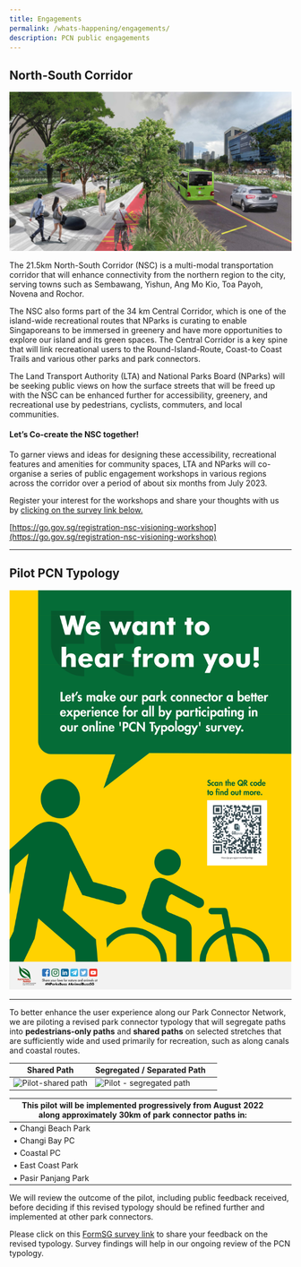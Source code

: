 ```yaml
---
title: Engagements
permalink: /whats-happening/engagements/
description: PCN public engagements
---
```

## North-South Corridor

![rochor_sungei road](/images/rochor_sungei%20road%20v1.jpg)

The 21.5km North-South Corridor (NSC) is a multi-modal transportation corridor that will enhance connectivity from the northern region to the city, serving towns such as Sembawang, Yishun, Ang Mo Kio, Toa Payoh, Novena and Rochor.

The NSC also forms part of the 34 km Central Corridor, which is one of the island-wide recreational routes that NParks is curating to enable Singaporeans to be immersed in greenery and have more opportunities to explore our island and its green spaces. The Central Corridor is a key spine that will link recreational users to the Round-Island-Route, Coast-to Coast Trails and various other parks and park connectors.

The Land Transport Authority (LTA) and National Parks Board (NParks) will be seeking public views on how the surface streets that will be freed up with the NSC can be enhanced further for accessibility, greenery, and recreational use by pedestrians, cyclists, commuters, and local communities.

#### Let’s Co-create the NSC together!

To garner views and ideas for designing these accessibility, recreational features and amenities for community spaces, LTA and NParks will co-organise a series of public engagement workshops in various regions across the corridor over a period of about six months from July 2023.

Register your interest for the workshops and share your thoughts with us by [clicking on the survey link below.](https://go.gov.sg/registration-nsc-visioning-workshop)

[https://go.gov.sg/registration-nsc-visioning-workshop](https://go.gov.sg/registration-nsc-visioning-workshop)

-----

## Pilot PCN Typology




![PCN Pilot Typology poster](/images/Poster_PCNPilotTypologySurvey.png)


------

To better enhance the user experience along our Park Connector Network, we are piloting a revised park connector typology that will segregate paths into **pedestrians-only paths** and **shared paths** on selected stretches that are sufficiently wide and used primarily for recreation, such as along canals and coastal routes.

| Shared Path | Segregated / Separated Path |  |
| --- | --- | --- |
| ![Pilot-shared path](https://raw.githubusercontent.com/isomerpages/nparks-pcn/staging/images/pilot-shared%20path.jpeg) | ![Pilot - segregated path](https://raw.githubusercontent.com/isomerpages/nparks-pcn/staging/images/pilot-segregated%20path.png) |  |

| This pilot will be implemented progressively from August 2022 along approximately 30km of park connector paths in: |  |  |
| --- | --- | --- |
| • Changi Beach Park |  |  |
| • Changi Bay PC |  |  |
| • Coastal PC |  |  |
| • East Coast Park |  |  |
| • Pasir Panjang Park |  |  |

We will review the outcome of the pilot, including public feedback received, before deciding if this revised typology should be refined further and implemented at other park connectors.

Please click on this [FormSG survey link](https://form.gov.sg/63b64b75009b500012c0895d) to share your feedback on the revised typology. Survey findings will help in our ongoing review of the PCN typology.